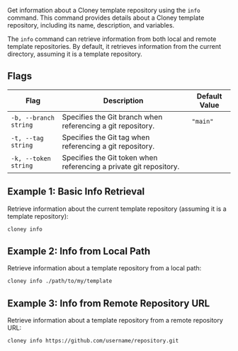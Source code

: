Get information about a Cloney template repository using the `info` command. This command provides details about a Cloney template repository, including its name, description, and variables.

The `info` command can retrieve information from both local and remote template repositories. By default, it retrieves information from the current directory, assuming it is a template repository.

## Flags

| Flag                  | Description                                                                   | Default Value       |
|-----------------------|-------------------------------------------------------------------------------|---------------------|
| `-b, --branch string` | Specifies the Git branch when referencing a git repository.                   | `"main"`            |
| `-t, --tag string`    | Specifies the Git tag when referencing a git repository.                      |                     |
| `-k, --token string`  | Specifies the Git token when referencing a private git repository.            |                     |


## Example 1: Basic Info Retrieval

Retrieve information about the current template repository (assuming it is a template repository):

```bash
cloney info
```

## Example 2: Info from Local Path

Retrieve information about a template repository from a local path:

```bash
cloney info ./path/to/my/template
```

## Example 3: Info from Remote Repository URL

Retrieve information about a template repository from a remote repository URL:

```bash
cloney info https://github.com/username/repository.git
```
